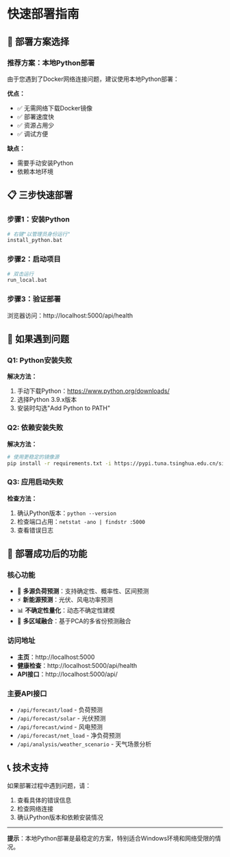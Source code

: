 # 快速部署指南

## 🎯 部署方案选择

### 推荐方案：本地Python部署
由于您遇到了Docker网络连接问题，建议使用本地Python部署：

**优点：**
- ✅ 无需网络下载Docker镜像
- ✅ 部署速度快
- ✅ 资源占用少
- ✅ 调试方便

**缺点：**
- 需要手动安装Python
- 依赖本地环境

## 📋 三步快速部署

### 步骤1：安装Python
```bash
# 右键"以管理员身份运行"
install_python.bat
```

### 步骤2：启动项目
```bash
# 双击运行
run_local.bat
```

### 步骤3：验证部署
浏览器访问：http://localhost:5000/api/health

## 🔧 如果遇到问题

### Q1: Python安装失败
**解决方法：**
1. 手动下载Python：https://www.python.org/downloads/
2. 选择Python 3.9.x版本
3. 安装时勾选"Add Python to PATH"

### Q2: 依赖安装失败
**解决方法：**
```bash
# 使用更稳定的镜像源
pip install -r requirements.txt -i https://pypi.tuna.tsinghua.edu.cn/simple/
```

### Q3: 应用启动失败
**检查方法：**
1. 确认Python版本：`python --version`
2. 检查端口占用：`netstat -ano | findstr :5000`
3. 查看错误日志

## 🚀 部署成功后的功能

### 核心功能
- 🌟 **多源负荷预测**：支持确定性、概率性、区间预测
- ⚡ **新能源预测**：光伏、风电功率预测
- 📊 **不确定性量化**：动态不确定性建模
- 🔗 **多区域融合**：基于PCA的多省份预测融合

### 访问地址
- **主页**：http://localhost:5000
- **健康检查**：http://localhost:5000/api/health
- **API接口**：http://localhost:5000/api/

### 主要API接口
- `/api/forecast/load` - 负荷预测
- `/api/forecast/solar` - 光伏预测
- `/api/forecast/wind` - 风电预测
- `/api/forecast/net_load` - 净负荷预测
- `/api/analysis/weather_scenario` - 天气场景分析

## 📞 技术支持

如果部署过程中遇到问题，请：
1. 查看具体的错误信息
2. 检查网络连接
3. 确认Python版本和依赖安装情况

---

**提示**：本地Python部署是最稳定的方案，特别适合Windows环境和网络受限的情况。 